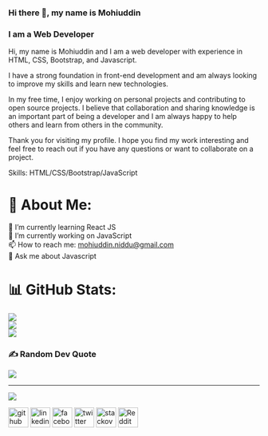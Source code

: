 ### Hi there 👋, my name is Mohiuddin
### I am a Web Developer
Hi, my name is Mohiuddin and I am a web developer with experience in HTML, CSS, Bootstrap, and Javascript.

I have a strong foundation in front-end development and am always looking to improve my skills and learn new technologies.

In my free time, I enjoy working on personal projects and contributing to open source projects. I believe that collaboration and sharing knowledge is an important part of being a developer and I am always happy to help others and learn from others in the community.

Thank you for visiting my profile. I hope you find my work interesting and feel free to reach out if you have any questions or want to collaborate on a project.

Skills: HTML/CSS/Bootstrap/JavaScript

# 💫 About Me:
🌱 I’m currently learning React JS<br>🔭 I’m currently working on JavaScript<br>📫 How to reach me: mohiuddin.niddu@gmail.com<br>💬 Ask me about Javascript

# 📊 GitHub Stats:
![](https://github-readme-stats.vercel.app/api?username=Mohiuddin-64bit&theme=dark&hide_border=false&include_all_commits=false&count_private=false)<br/>
![](https://github-readme-streak-stats.herokuapp.com/?user=Mohiuddin-64bit&theme=dark&hide_border=false)<br/>
![](https://github-readme-stats.vercel.app/api/top-langs/?username=Mohiuddin-64bit&theme=dark&hide_border=false&include_all_commits=false&count_private=false&layout=compact)

### ✍️ Random Dev Quote
![](https://quotes-github-readme.vercel.app/api?type=horizontal&theme=radical)

---
[![](https://visitcount.itsvg.in/api?id=Mohiuddin-64bit&icon=0&color=0)](https://visitcount.itsvg.in)

<!-- Proudly created with GPRM ( https://gprm.itsvg.in ) -->


[<img src='https://cdn.jsdelivr.net/npm/simple-icons@3.0.1/icons/github.svg' alt='github' height='40'>](https://github.com/https://github.com/Mohiuddin-64bit)  [<img src='https://cdn.jsdelivr.net/npm/simple-icons@3.0.1/icons/linkedin.svg' alt='linkedin' height='40'>](https://www.linkedin.com/in/https://www.linkedin.com/in/md-mohiuddin-54a18a247//)  [<img src='https://cdn.jsdelivr.net/npm/simple-icons@3.0.1/icons/facebook.svg' alt='facebook' height='40'>](https://www.facebook.com/https://www.facebook.com/profile.php?id=100004292329241)  [<img src='https://cdn.jsdelivr.net/npm/simple-icons@3.0.1/icons/twitter.svg' alt='twitter' height='40'>](https://twitter.com/https://twitter.com/Mohiudd33032210)  [<img src='https://cdn.jsdelivr.net/npm/simple-icons@3.0.1/icons/stackoverflow.svg' alt='stackoverflow' height='40'>](https://stackoverflow.com/users/https://stackoverflow.com/users/13513972/md-mohiuddin)  [<img src='https://cdn.jsdelivr.net/npm/simple-icons@3.0.1/icons/reddit.svg' alt='Reddit' height='40'>](https://www.reddit.com/user/https://www.reddit.com/user/Mohiuddin64-bit)  

